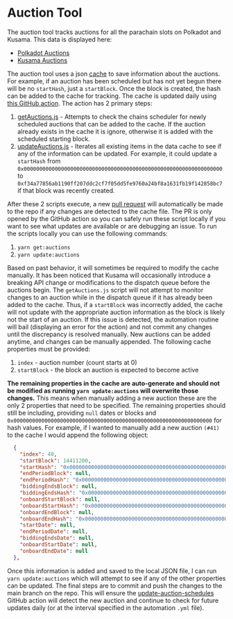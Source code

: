 # Auction Tool

The auction tool tracks auctions for all the parachain slots on Polkadot and Kusama. This data is
displayed here:

- [Polkadot Auctions](https://wiki.polkadot.network/docs/learn-auction#auction-schedule)
- [Kusama Auctions](https://guide.kusama.network/docs/learn-auction/#auction-schedule)

The auction tool uses a json
[cache](https://github.com/w3f/polkadot-wiki/tree/master/components/utilities/data) to save
information about the auctions. For example, if an auction has been scheduled but has not yet begun
there will be no `startHash`, just a `startBlock`. Once the block is created, the hash can be added
to the cache for tracking. The cache is updated daily using
[this GitHub action](https://github.com/w3f/polkadot-wiki/blob/master/.github/workflows/update-auction-schedules.yml).
The action has 2 primary steps:

1. [getAuctions.js](https://github.com/w3f/polkadot-wiki/blob/master/components/utilities/getAuctions.js) -
   Attempts to check the chains scheduler for newly scheduled auctions that can be added to the
   cache. If the auction already exists in the cache it is ignore, otherwise it is added with the
   scheduled starting block.
2. [updateAuctions.js](https://github.com/w3f/polkadot-wiki/blob/master/components/utilities/updateAuctions.js) -
   Iterates all existing items in the data cache to see if any of the information can be updated.
   For example, it could update a `startHash` from
   `0x0000000000000000000000000000000000000000000000000000000000000000` to
   `0xf34a77856ab1190ff207ddc2cf7f05dd5fe9760a24bf8a1631fb19f142858bc7` if that block was recently
   created.

After these 2 scripts execute, a new [pull request](https://github.com/w3f/polkadot-wiki/pull/4241)
will automatically be made to the repo if any changes are detected to the cache file. The PR
is only opened by the GitHub action so you can safely run these script locally if you want to see
what updates are available or are debugging an issue. To run the scripts locally you can use the
following commands:

1. `yarn get:auctions`
2. `yarn update:auctions`

Based on past behavior, it will sometimes be required to modify the cache manually. It has been noticed that Kusama will occasionally introduce a breaking API change or modifications to the
dispatch queue before the auctions begin. The `getAuctions.js` script will not attempt to monitor
changes to an auction while in the dispatch queue if it has already been added to the cache. Thus, if a `startBlock` was incorrectly added, the cache will not update with the appropriate auction
information as the block is likely not the start of an auction. If this issue is detected, the
automation routine will bail (displaying an error for the action) and not commit any changes until
the discrepancy is resolved manually. New auctions can be added anytime, and changes can be manually
appended. The following cache properties must be provided:

1. `index` - auction number (count starts at 0)
2. `startBlock` - the block an auction is expected to become active

**The remaining properties in the cache are auto-generate and should not be modified as running
`yarn update:auctions` will overwrite those changes.** This means when manually adding a new auction
these are the only 2 properties that need to be specified. The remaining properties should still be
including, providing `null` dates or blocks and
`0x0000000000000000000000000000000000000000000000000000000000000000` for hash values. For example,
if I wanted to manually add a new auction `(#41)` to the cache I would append the following object:

```json
  {
    "index": 40,
    "startBlock": 14411200,
    "startHash": "0x0000000000000000000000000000000000000000000000000000000000000000",
    "endPeriodBlock": null,
    "endPeriodHash": "0x0000000000000000000000000000000000000000000000000000000000000000",
    "biddingEndsBlock": null,
    "biddingEndsHash": "0x0000000000000000000000000000000000000000000000000000000000000000",
    "onboardStartBlock": null,
    "onboardStartHash": "0x0000000000000000000000000000000000000000000000000000000000000000",
    "onboardEndBlock": null,
    "onboardEndHash": "0x0000000000000000000000000000000000000000000000000000000000000000",
    "startDate": null,
    "endPeriodDate": null,
    "biddingEndsDate": null,
    "onboardStartDate": null,
    "onboardEndDate": null
  },
```

Once this information is added and saved to the local JSON file, I can run `yarn update:auctions`
which will attempt to see if any of the other properties can be updated. The final steps are to
commit and push the changes to the main branch on the repo. This will ensure the
[update-auction-schedules](https://github.com/w3f/polkadot-wiki/blob/master/.github/workflows/update-auction-schedules.yml)
GitHub action will detect the new auction and continue to check for future updates daily (or at the
interval specified in the automation `.yml` file).
